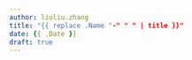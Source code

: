 ```yaml
---
author: liuliu.zhang
title: "{{ replace .Name "-" " " | title }}"
date: {{ .Date }}
draft: true
---
```


